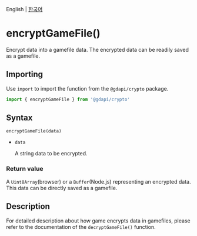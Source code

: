 English | [한국어](../ko/encryptGameFile.md)

# encryptGameFile()

Encrypt data into a gamefile data. The encrypted data can be readily saved as a gamefile.

## Importing

Use `import` to import the function from the `@gdapi/crypto` package.
```js
import { encryptGameFile } from '@gdapi/crypto'
```

## Syntax

```
encryptGameFile(data)
```

- `data`

  A string data to be encrypted.

### Return value
A `Uint8Array`(browser) or a `Buffer`(Node.js) representing an encrypted data. This data can be directly saved as a gamefile.

## Description

For detailed description about how game encrypts data in gamefiles, please refer to the documentation of the `decryptGameFile()` function.


